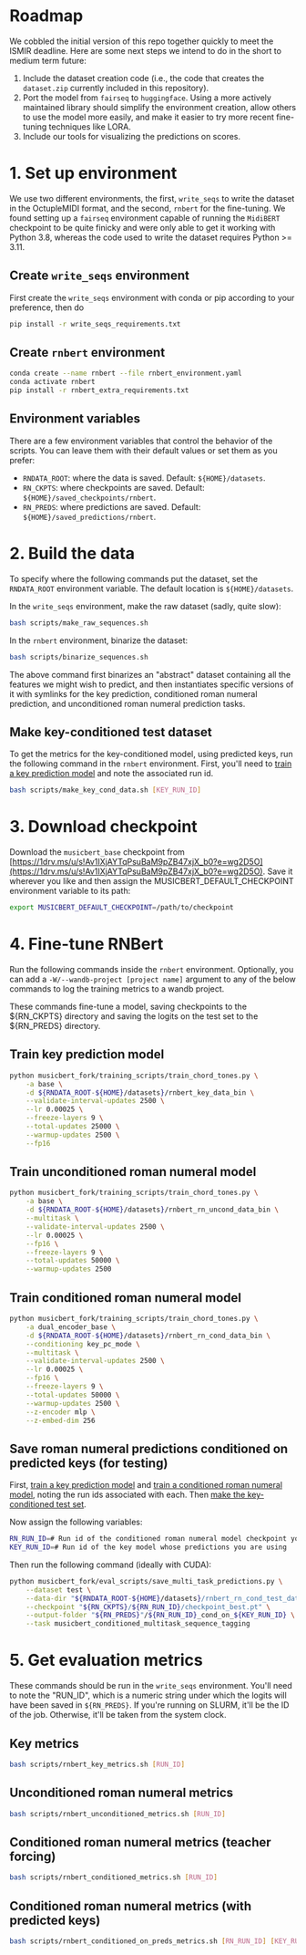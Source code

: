 # Roadmap

We cobbled the initial version of this repo together quickly to meet the ISMIR deadline. Here are some next steps we intend to do in the short to medium term future:

1. Include the dataset creation code (i.e., the code that creates the `dataset.zip` currently included in this repository).
2. Port the model from `fairseq` to `huggingface`. Using a more actively maintained library should simplify the environment creation, allow others to use the model more easily, and make it easier to try more recent fine-tuning techniques like LORA.
3. Include our tools for visualizing the predictions on scores.

# 1. Set up environment

We use two different environments, the first, `write_seqs` to write the dataset in the OctupleMIDI format, and the second, `rnbert` for the fine-tuning. We found setting up a `fairseq` environment capable of running the `MidiBERT` checkpoint to be quite finicky and were only able to get it working with Python 3.8, whereas the code used to write the dataset requires Python >= 3.11.

## Create `write_seqs` environment

First create the `write_seqs` environment with conda or pip according to your preference, then do

```bash
pip install -r write_seqs_requirements.txt
```

## Create `rnbert` environment

```bash
conda create --name rnbert --file rnbert_environment.yaml
conda activate rnbert
pip install -r rnbert_extra_requirements.txt
```

## Environment variables

There are a few environment variables that control the behavior of the scripts. You can leave them with their default values or set them as you prefer:

- `RNDATA_ROOT`: where the data is saved. Default: `${HOME}/datasets`.
- `RN_CKPTS`: where checkpoints are saved. Default: `${HOME}/saved_checkpoints/rnbert`.
- `RN_PREDS`: where predictions are saved. Default: `${HOME}/saved_predictions/rnbert`.


# 2. Build the data

To specify where the following commands put the dataset, set the `RNDATA_ROOT` environment variable. The default location is `${HOME}/datasets`.

In the `write_seqs` environment, make the raw dataset (sadly, quite slow):

```bash
bash scripts/make_raw_sequences.sh
```

In the `rnbert` environment, binarize the dataset:

```bash
bash scripts/binarize_sequences.sh
```

The above command first binarizes an "abstract" dataset containing all the features we might wish to predict, and then instantiates specific versions of it with symlinks for the key prediction, conditioned roman numeral prediction, and unconditioned roman numeral prediction tasks.

## Make key-conditioned test dataset

To get the metrics for the key-conditioned model, using predicted keys, run the following command in the `rnbert` environment. First, you'll need to [train a key prediction model](#train-key-prediction-model) and note the associated run id.

```bash
bash scripts/make_key_cond_data.sh [KEY_RUN_ID]
```

# 3. Download checkpoint

Download the `musicbert_base` checkpoint from [https://1drv.ms/u/s!Av1IXjAYTqPsuBaM9pZB47xjX_b0?e=wg2D5O](https://1drv.ms/u/s!Av1IXjAYTqPsuBaM9pZB47xjX_b0?e=wg2D5O). Save it wherever you like and then assign the MUSICBERT_DEFAULT_CHECKPOINT environment variable to its path:

```bash
export MUSICBERT_DEFAULT_CHECKPOINT=/path/to/checkpoint
```

# 4. Fine-tune RNBert

Run the following commands inside the `rnbert` environment. Optionally, you can add a `-W/--wandb-project [project name]` argument to any of the below commands to log the training metrics to a wandb project. 

These commands fine-tune a model, saving checkpoints to the ${RN_CKPTS} directory and saving the logits on the test set to the ${RN_PREDS} directory.

## Train key prediction model

```bash
python musicbert_fork/training_scripts/train_chord_tones.py \
    -a base \
    -d ${RNDATA_ROOT-${HOME}/datasets}/rnbert_key_data_bin \
    --validate-interval-updates 2500 \
    --lr 0.00025 \
    --freeze-layers 9 \
    --total-updates 25000 \
    --warmup-updates 2500 \
    --fp16
```

## Train unconditioned roman numeral model


```bash
python musicbert_fork/training_scripts/train_chord_tones.py \
    -a base \
    -d ${RNDATA_ROOT-${HOME}/datasets}/rnbert_rn_uncond_data_bin \
    --multitask \
    --validate-interval-updates 2500 \
    --lr 0.00025 \
    --fp16 \
    --freeze-layers 9 \
    --total-updates 50000 \
    --warmup-updates 2500
```

## Train conditioned roman numeral model

```bash
python musicbert_fork/training_scripts/train_chord_tones.py \
    -a dual_encoder_base \
    -d ${RNDATA_ROOT-${HOME}/datasets}/rnbert_rn_cond_data_bin \
    --conditioning key_pc_mode \
    --multitask \
    --validate-interval-updates 2500 \
    --lr 0.00025 \
    --fp16 \
    --freeze-layers 9 \
    --total-updates 50000 \
    --warmup-updates 2500 \
    --z-encoder mlp \
    --z-embed-dim 256
```

## Save roman numeral predictions conditioned on predicted keys (for testing)

First, [train a key prediction model](#train-key-prediction-model) and [train a conditioned roman numeral model](#train-conditioned-roman-numeral-model), noting the run ids associated with each. Then [make the key-conditioned test set](#make-key-conditioned-test-dataset). 

Now assign the following variables:

```bash
RN_RUN_ID=# Run id of the conditioned roman numeral model checkpoint you want to use
KEY_RUN_ID=# Run id of the key model whose predictions you are using
```

Then run the following command (ideally with CUDA):

```bash
python musicbert_fork/eval_scripts/save_multi_task_predictions.py \
    --dataset test \
    --data-dir "${RNDATA_ROOT-${HOME}/datasets}/rnbert_rn_cond_test_data_bin" \
    --checkpoint "${RN_CKPTS}/${RN_RUN_ID}/checkpoint_best.pt" \
    --output-folder "${RN_PREDS}"/${RN_RUN_ID}_cond_on_${KEY_RUN_ID} \
    --task musicbert_conditioned_multitask_sequence_tagging
```

# 5. Get evaluation metrics

These commands should be run in the `write_seqs` environment. You'll need to note the "RUN_ID", which is a numeric string under which the logits will have been saved in `${RN_PREDS}`. If you're running on SLURM, it'll be the ID of the job. Otherwise, it'll be taken from the system clock.

## Key metrics

```bash
bash scripts/rnbert_key_metrics.sh [RUN_ID]
```

## Unconditioned roman numeral metrics

```bash
bash scripts/rnbert_unconditioned_metrics.sh [RUN_ID]
```

## Conditioned roman numeral metrics (teacher forcing)

```bash
bash scripts/rnbert_conditioned_metrics.sh [RUN_ID]
```

## Conditioned roman numeral metrics (with predicted keys)

```bash
bash scripts/rnbert_conditioned_on_preds_metrics.sh [RN_RUN_ID] [KEY_RUN_ID]
```


<!-- # 6. Run existing checkpoints

TODO -->
